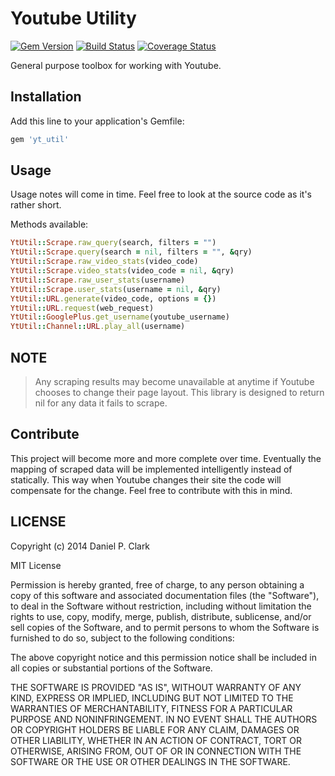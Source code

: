 # Youtube Utility
[![Gem Version](https://badge.fury.io/rb/yt_util.svg)](http://badge.fury.io/rb/yt_util)
[![Build Status](https://travis-ci.org/danielpclark/yt_util.svg)](https://travis-ci.org/danielpclark/yt_util)
[![Coverage Status](https://img.shields.io/coveralls/danielpclark/yt_util.svg)](https://coveralls.io/r/danielpclark/yt_util?branch=master)

General purpose toolbox for working with Youtube.

## Installation

Add this line to your application's Gemfile:

```ruby
gem 'yt_util'
```

## Usage

Usage notes will come in time.  Feel free to look at the source code as it's rather short.

Methods available:
```ruby
YtUtil::Scrape.raw_query(search, filters = "")
YtUtil::Scrape.query(search = nil, filters = "", &qry)
YtUtil::Scrape.raw_video_stats(video_code)
YtUtil::Scrape.video_stats(video_code = nil, &qry)
YtUtil::Scrape.raw_user_stats(username)
YtUtil::Scrape.user_stats(username = nil, &qry)
YtUtil::URL.generate(video_code, options = {})
YtUtil::URL.request(web_request)
YtUtil::GooglePlus.get_username(youtube_username)
YtUtil::Channel::URL.play_all(username)
```

## NOTE
> Any scraping results may become unavailable at anytime if Youtube chooses to change their page layout.
This library is designed to return nil for any data it fails to scrape.

## Contribute

This project will become more and more complete over time.  Eventually the mapping of scraped data
will be implemented intelligently instead of statically.  This way when Youtube changes their site
the code will compensate for the change.  Feel free to contribute with this in mind.

## LICENSE

Copyright (c) 2014 Daniel P. Clark

MIT License

Permission is hereby granted, free of charge, to any person obtaining
a copy of this software and associated documentation files (the
"Software"), to deal in the Software without restriction, including
without limitation the rights to use, copy, modify, merge, publish,
distribute, sublicense, and/or sell copies of the Software, and to
permit persons to whom the Software is furnished to do so, subject to
the following conditions:

The above copyright notice and this permission notice shall be
included in all copies or substantial portions of the Software.

THE SOFTWARE IS PROVIDED "AS IS", WITHOUT WARRANTY OF ANY KIND,
EXPRESS OR IMPLIED, INCLUDING BUT NOT LIMITED TO THE WARRANTIES OF
MERCHANTABILITY, FITNESS FOR A PARTICULAR PURPOSE AND
NONINFRINGEMENT. IN NO EVENT SHALL THE AUTHORS OR COPYRIGHT HOLDERS BE
LIABLE FOR ANY CLAIM, DAMAGES OR OTHER LIABILITY, WHETHER IN AN ACTION
OF CONTRACT, TORT OR OTHERWISE, ARISING FROM, OUT OF OR IN CONNECTION
WITH THE SOFTWARE OR THE USE OR OTHER DEALINGS IN THE SOFTWARE.

